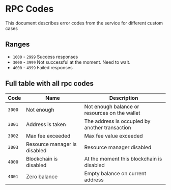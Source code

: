 # RPC Codes

This document describes error codes from the service for different custom cases

## Ranges

- `1000` - `2999` Success responses
- `3000` - `3999` Not successful at the moment. Need to wait.
- `4000` - `4999` Failed responses

## Full table with all rpc codes

| Code   | Name                         | Description                                    |
|--------|------------------------------|------------------------------------------------|
| `3000` | Not enough                   | Not enough balance or resources on the wallet  |
| `3001` | Address is taken             | The address is occupied by another transaction |
| `3002` | Max fee exceeded             | Max fee value exceeded                         |
| `3003` | Resource manager is disabled | Resource manager disabled                      |
| `4000` | Blockchain is disabled       | At the moment this blockchain is disabled      |
| `4001` | Zero balance                 | Empty balance on current address               |
